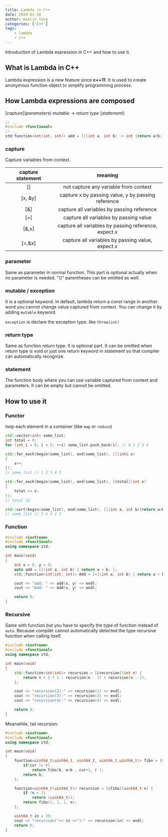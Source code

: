 ```yaml
---
title: Lambda in C++
date: 2020-01-26
author: Haolin Yang
categories: ['C++']
tags:
    - lambda
    - c++
---
```


Introduction of Lambda expression in C++ and how to use it.

## What is Lambda in C++

Lambda expression is a new feature since **c++11**. It is used to create anonymous function object to simplify programming process.

## How Lambda expressions are composed

[_capture_]\(_parameters_) _mutable_ -> _return type_ {_statement_}

```cpp
// ...
#include <functional>
// ...
std:function<int(int, int)> add = [](int a, int b) -> int {return a+b;};
```

### capture

Capture variables from context.

| capture statement |                        meaning                         |
| :---------------: | :----------------------------------------------------: |
|        []         |         not capture any variable from context          |
|      [x, &y]      |   capture x by passing value, y by passing reference   |
|        [&]        |       capture all variables by passing reference       |
|        [=]        |         capture all variables by passing value         |
|       [&,x]       | capture all variables by passing reference, expect _x_ |
|      [=,&x]       |   capture all variables by passing value, expect _x_   |

### parameter

Same as parameter in normal function. This part is optional actually when no parameter is needed. "()" parentheses can be omitted as well.

### mutable / exception

It is a optional keyword. In default, lambda return a _const_ range in another word you cannot change value captured from context. You can change it by adding `mutable` keyword.

`exception` is declare the exception type. like `throw(int)`

### return type

Same as function return type. It is optional part. It can be omitted when return type is void or just one return keyword in statement so that compiler can automatically recognize.

### statement

The function body where you can use variable captured from context and parameters. It can be empty but cannot be omitted.

## How to use it

### Functor

loop each element in a container (like `map` or `reduce`)

```cpp
std::vector<int> some_list;
int total = 0;
for (int i = 0; i < 5; ++i) some_list.push_back(i); // 0 1 2 3 4

std::for_each(begin(some_list), end(some_list), [](int& x)
{
    x++;
});
// some_list // 1 2 3 4 5

std::for_each(begin(some_list), end(some_list), [&total](int x)
{
    total += x;
});
// total 15

std::sort(begin(some_list), end(some_list), [](int a, int b){return a>b;});
// some_list // 5 4 3 2 1
```

### Function

```cpp
#include <iostream>
#include <functional>
using namespace std;

int main(void)
{
    int x = 8, y = 9;
    auto add = [](int a, int b) { return a + b; };
    std::function<int(int, int)> Add = [=](int a, int b) { return a + b; };

    cout << "add: " << add(x, y) << endl;
    cout << "Add: " << Add(x, y) << endl;

    return 0;
}
```

### Recursive

Same with function but you have to specify the type of function instead of `auto`. Because compiler cannot automatically detected the type recursive function when calling itself.

```cpp
#include <iostream>
#include <functional>
using namespace std;

int main(void)
{
    std::function<int(int)> recursion = [&recursion](int n) {
        return n < 2 ? 1 : recursion(n - 1) + recursion(n - 2);
    };

    cout << "recursion(2):" << recursion(2) << endl;
    cout << "recursion(3):" << recursion(3) << endl;
    cout << "recursion(4):" << recursion(4) << endl;

    return 0;
}
```

Meanwhile, tail recursion:

```cpp
#include <iostream>
#include <functional>
using namespace std;

int main(void)
{
    function<uint64_t(uint64_t, uint64_t, uint64_t,uint64_t)> fibo = [&fibo](uint64_t a, uint64_t b, uint64_t cur, uint64_t r){
    	if(cur != r)
	    	return fibo(b, a+b , cur+1, r );
  		return b;
    };

	function<uint64_t(uint64_t)> recursion = [&fibo](uint64_t n) {
		if (n < 2)
            return (uint64_t)1;
		return fibo(1, 1, 1, n);
	};

	uint64_t in = 35;
    cout << "recursion("<< in <<"):" << recursion(in) << endl;
    return 0;
}

```
